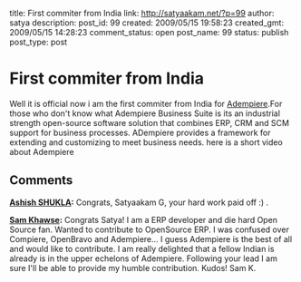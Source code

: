 title: First commiter from India 
link: http://satyaakam.net/?p=99
author: satya
description: 
post_id: 99
created: 2009/05/15 19:58:23
created_gmt: 2009/05/15 14:28:23
comment_status: open
post_name: 99
status: publish
post_type: post

# First commiter from India 

Well it is official now i am the first commiter from India for [Adempiere](http://adempiere.org).For those who don't know what Adempiere Business Suite is its an industrial strength open-source software solution that combines ERP, CRM and SCM support for business processes. ADempiere provides a framework for extending and customizing to meet business needs. here is a short video about Adempiere

## Comments

**[Ashish SHUKLA](#6 "2009-05-15 22:22:14"):** Congrats, Satyaakam G, your hard work paid off :) .

**[Sam Khawse](#7 "2009-06-11 00:02:45"):** Congrats Satya! I am a ERP developer and die hard Open Source fan. Wanted to contribute to OpenSource ERP. I was confused over Compiere, OpenBravo and Adempiere... I guess Adempiere is the best of all and would like to contribute. I am really delighted that a fellow Indian is already is in the upper echelons of Adempiere. Following your lead I am sure I'll be able to provide my humble contribution. Kudos! Sam K.

